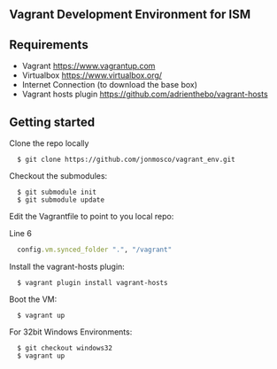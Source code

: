 ## Vagrant Development Environment for ISM

## Requirements

* Vagrant https://www.vagrantup.com
* Virtualbox https://www.virtualbox.org/
* Internet Connection (to download the base box)
* Vagrant hosts plugin https://github.com/adrienthebo/vagrant-hosts

## Getting started

Clone the repo locally

```
  $ git clone https://github.com/jonmosco/vagrant_env.git
```

Checkout the submodules:

```
  $ git submodule init
  $ git submodule update
```
Edit the Vagrantfile to point to you local repo:

  Line 6
```ruby
  config.vm.synced_folder ".", "/vagrant"
```

Install the vagrant-hosts plugin:

```
  $ vagrant plugin install vagrant-hosts
```

Boot the VM:

```
  $ vagrant up
```

For 32bit Windows Environments:

```
  $ git checkout windows32
  $ vagrant up
```
